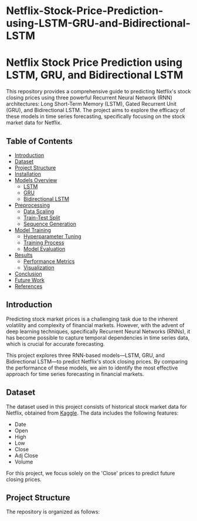 # Netflix-Stock-Price-Prediction-using-LSTM-GRU-and-Bidirectional-LSTM
# Netflix Stock Price Prediction using LSTM, GRU, and Bidirectional LSTM

This repository provides a comprehensive guide to predicting Netflix's stock closing prices using three powerful Recurrent Neural Network (RNN) architectures: Long Short-Term Memory (LSTM), Gated Recurrent Unit (GRU), and Bidirectional LSTM. The project aims to explore the efficacy of these models in time series forecasting, specifically focusing on the stock market data for Netflix.

## Table of Contents
- [Introduction](#introduction)
- [Dataset](#dataset)
- [Project Structure](#project-structure)
- [Installation](#installation)
- [Models Overview](#models-overview)
  - [LSTM](#long-short-term-memory-lstm)
  - [GRU](#gated-recurrent-unit-gru)
  - [Bidirectional LSTM](#bidirectional-lstm)
- [Preprocessing](#preprocessing)
  - [Data Scaling](#data-scaling)
  - [Train-Test Split](#train-test-split)
  - [Sequence Generation](#sequence-generation)
- [Model Training](#model-training)
  - [Hyperparameter Tuning](#hyperparameter-tuning)
  - [Training Process](#training-process)
  - [Model Evaluation](#model-evaluation)
- [Results](#results)
  - [Performance Metrics](#performance-metrics)
  - [Visualization](#visualization)
- [Conclusion](#conclusion)
- [Future Work](#future-work)
- [References](#references)

## Introduction
Predicting stock market prices is a challenging task due to the inherent volatility and complexity of financial markets. However, with the advent of deep learning techniques, specifically Recurrent Neural Networks (RNNs), it has become possible to capture temporal dependencies in time series data, which is crucial for accurate forecasting.

This project explores three RNN-based models—LSTM, GRU, and Bidirectional LSTM—to predict Netflix's stock closing prices. By comparing the performance of these models, we aim to identify the most effective approach for time series forecasting in financial markets.

## Dataset
The dataset used in this project consists of historical stock market data for Netflix, obtained from [Kaggle](https://www.kaggle.com/code/aspillai/nflx-stock-exploratory-data-analysis/input?select=nflx_2014_2023.csv). The data includes the following features:
- Date
- Open
- High
- Low
- Close
- Adj Close
- Volume

For this project, we focus solely on the 'Close' prices to predict future closing prices.

## Project Structure
The repository is organized as follows:
